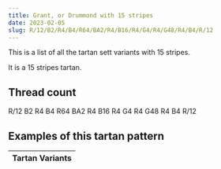 ```yaml
---
title: Grant, or Drummond with 15 stripes
date: 2023-02-05
slug: R/12/B2/R4/B4/R64/BA2/R4/B16/R4/G4/R4/G48/R4/B4/R/12
---
```

This is a list of all the tartan sett variants with 15 stripes.

It is a 15 stripes tartan.


## Thread count
R/12 B2 R4 B4 R64 BA2 R4 B16 R4 G4 R4 G48 R4 B4 R/12

## Examples of this tartan pattern

| Tartan Variants |
|---------------|
